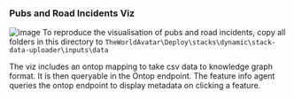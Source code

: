### Pubs and Road Incidents Viz
![image](https://github.com/cambridge-cares/TheWorldAvatar/assets/102725207/35f0eedf-cf61-41fd-904b-b56131976d72)
To reproduce the visualisation of pubs and road incidents, copy all folders in this directory to `TheWorldAvatar\Deploy\stacks\dynamic\stack-data-uploader\inputs\data`

The viz includes an ontop mapping to take csv data to knowledge graph format. It is then queryable in the Ontop endpoint. The feature info agent queries the ontop endpoint to display metadata on clicking a feature.
